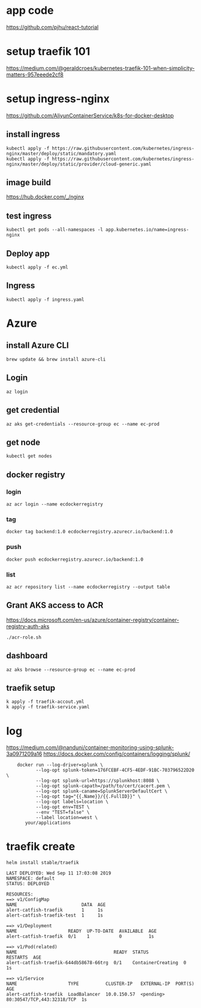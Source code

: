 # app code
https://github.com/pjhu/react-tutorial

# setup traefik 101
https://medium.com/@geraldcroes/kubernetes-traefik-101-when-simplicity-matters-957eeede2cf8

# setup ingress-nginx
https://github.com/AliyunContainerService/k8s-for-docker-desktop

## install ingress
```
kubectl apply -f https://raw.githubusercontent.com/kubernetes/ingress-nginx/master/deploy/static/mandatory.yaml
kubectl apply -f https://raw.githubusercontent.com/kubernetes/ingress-nginx/master/deploy/static/provider/cloud-generic.yaml
```

## image build
https://hub.docker.com/_/nginx  

## test ingress
```
kubectl get pods --all-namespaces -l app.kubernetes.io/name=ingress-nginx
```

## Deploy app
```
kubectl apply -f ec.yml
```

## Ingress
```
kubectl apply -f ingress.yaml
```

# Azure
## install Azure CLI
```
brew update && brew install azure-cli
```

## Login
```
az login
```

## get credential
```
az aks get-credentials --resource-group ec --name ec-prod
```

## get node
```
kubectl get nodes
```

## docker registry

### login
```
az acr login --name ecdockerregistry
```

### tag
```
docker tag backend:1.0 ecdockerregistry.azurecr.io/backend:1.0
```

### push
```
docker push ecdockerregistry.azurecr.io/backend:1.0
```

### list
```
az acr repository list --name ecdockerregistry --output table
```

## Grant AKS access to ACR  
https://docs.microsoft.com/en-us/azure/container-registry/container-registry-auth-aks
```
./acr-role.sh
```

## dashboard
```
az aks browse --resource-group ec --name ec-prod
```

## traefik setup
```
k apply -f traefik-accout.yml
k apply -f traefik-service.yaml
```

# log
https://medium.com/@nanduni/container-monitoring-using-splunk-3a0971209a16
https://docs.docker.com/config/containers/logging/splunk/
```
    docker run --log-driver=splunk \
           --log-opt splunk-token=176FCEBF-4CF5-4EDF-91BC-703796522D20 \
           --log-opt splunk-url=https://splunkhost:8088 \
           --log-opt splunk-capath=/path/to/cert/cacert.pem \
           --log-opt splunk-caname=SplunkServerDefaultCert \
           --log-opt tag="{{.Name}}/{{.FullID}}" \
           --log-opt labels=location \
           --log-opt env=TEST \
           --env "TEST=false" \
           --label location=west \
       your/applications
```


# traefik create
```
helm install stable/traefik
```

```
LAST DEPLOYED: Wed Sep 11 17:03:08 2019
NAMESPACE: default
STATUS: DEPLOYED

RESOURCES:
==> v1/ConfigMap
NAME                        DATA  AGE
alert-catfish-traefik       1     1s
alert-catfish-traefik-test  1     1s

==> v1/Deployment
NAME                   READY  UP-TO-DATE  AVAILABLE  AGE
alert-catfish-traefik  0/1    1           0          1s

==> v1/Pod(related)
NAME                                    READY  STATUS             RESTARTS  AGE
alert-catfish-traefik-644db58678-66trg  0/1    ContainerCreating  0         1s

==> v1/Service
NAME                   TYPE          CLUSTER-IP   EXTERNAL-IP  PORT(S)                     AGE
alert-catfish-traefik  LoadBalancer  10.0.150.57  <pending>    80:30547/TCP,443:32318/TCP  1s

```
